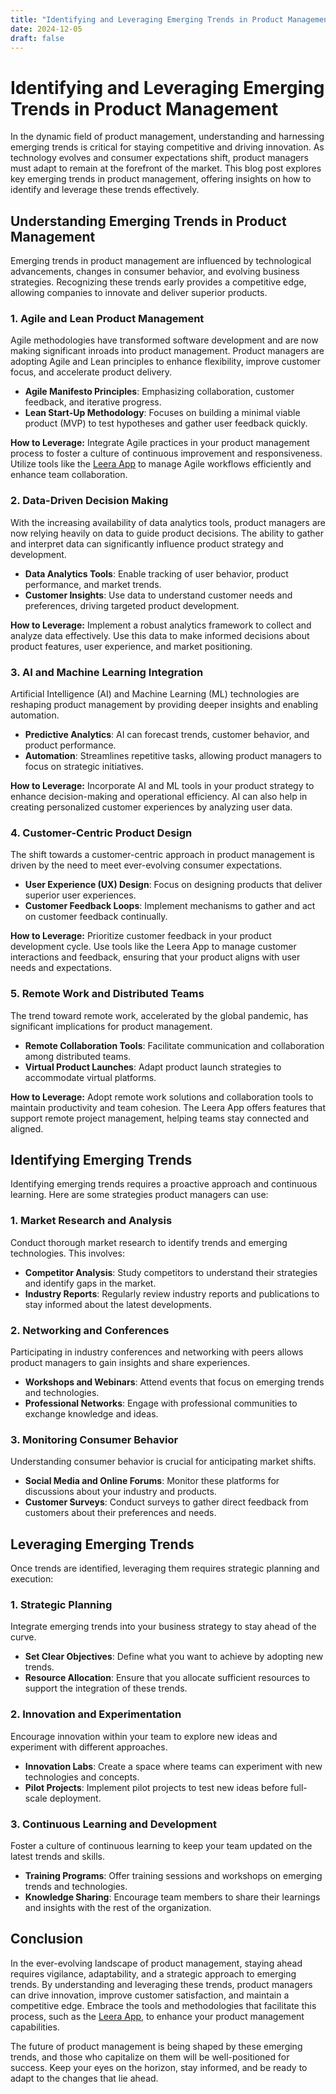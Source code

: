 ```yaml
---
title: "Identifying and Leveraging Emerging Trends in Product Management"
date: 2024-12-05
draft: false
---
```

# Identifying and Leveraging Emerging Trends in Product Management

In the dynamic field of product management, understanding and harnessing emerging trends is critical for staying competitive and driving innovation. As technology evolves and consumer expectations shift, product managers must adapt to remain at the forefront of the market. This blog post explores key emerging trends in product management, offering insights on how to identify and leverage these trends effectively.

## Understanding Emerging Trends in Product Management

Emerging trends in product management are influenced by technological advancements, changes in consumer behavior, and evolving business strategies. Recognizing these trends early provides a competitive edge, allowing companies to innovate and deliver superior products.

### 1. Agile and Lean Product Management

Agile methodologies have transformed software development and are now making significant inroads into product management. Product managers are adopting Agile and Lean principles to enhance flexibility, improve customer focus, and accelerate product delivery.

- **Agile Manifesto Principles**: Emphasizing collaboration, customer feedback, and iterative progress.
- **Lean Start-Up Methodology**: Focuses on building a minimal viable product (MVP) to test hypotheses and gather user feedback quickly.

**How to Leverage:** Integrate Agile practices in your product management process to foster a culture of continuous improvement and responsiveness. Utilize tools like the [Leera App](https://leera.app) to manage Agile workflows efficiently and enhance team collaboration.

### 2. Data-Driven Decision Making

With the increasing availability of data analytics tools, product managers are now relying heavily on data to guide product decisions. The ability to gather and interpret data can significantly influence product strategy and development.

- **Data Analytics Tools**: Enable tracking of user behavior, product performance, and market trends.
- **Customer Insights**: Use data to understand customer needs and preferences, driving targeted product development.

**How to Leverage:** Implement a robust analytics framework to collect and analyze data effectively. Use this data to make informed decisions about product features, user experience, and market positioning.

### 3. AI and Machine Learning Integration

Artificial Intelligence (AI) and Machine Learning (ML) technologies are reshaping product management by providing deeper insights and enabling automation.

- **Predictive Analytics**: AI can forecast trends, customer behavior, and product performance.
- **Automation**: Streamlines repetitive tasks, allowing product managers to focus on strategic initiatives.

**How to Leverage:** Incorporate AI and ML tools in your product strategy to enhance decision-making and operational efficiency. AI can also help in creating personalized customer experiences by analyzing user data.

### 4. Customer-Centric Product Design

The shift towards a customer-centric approach in product management is driven by the need to meet ever-evolving consumer expectations.

- **User Experience (UX) Design**: Focus on designing products that deliver superior user experiences.
- **Customer Feedback Loops**: Implement mechanisms to gather and act on customer feedback continually.

**How to Leverage:** Prioritize customer feedback in your product development cycle. Use tools like the Leera App to manage customer interactions and feedback, ensuring that your product aligns with user needs and expectations.

### 5. Remote Work and Distributed Teams

The trend toward remote work, accelerated by the global pandemic, has significant implications for product management.

- **Remote Collaboration Tools**: Facilitate communication and collaboration among distributed teams.
- **Virtual Product Launches**: Adapt product launch strategies to accommodate virtual platforms.

**How to Leverage:** Adopt remote work solutions and collaboration tools to maintain productivity and team cohesion. The Leera App offers features that support remote project management, helping teams stay connected and aligned.

## Identifying Emerging Trends

Identifying emerging trends requires a proactive approach and continuous learning. Here are some strategies product managers can use:

### 1. Market Research and Analysis

Conduct thorough market research to identify trends and emerging technologies. This involves:
- **Competitor Analysis**: Study competitors to understand their strategies and identify gaps in the market.
- **Industry Reports**: Regularly review industry reports and publications to stay informed about the latest developments.

### 2. Networking and Conferences

Participating in industry conferences and networking with peers allows product managers to gain insights and share experiences.

- **Workshops and Webinars**: Attend events that focus on emerging trends and technologies.
- **Professional Networks**: Engage with professional communities to exchange knowledge and ideas.

### 3. Monitoring Consumer Behavior

Understanding consumer behavior is crucial for anticipating market shifts.

- **Social Media and Online Forums**: Monitor these platforms for discussions about your industry and products.
- **Customer Surveys**: Conduct surveys to gather direct feedback from customers about their preferences and needs.

## Leveraging Emerging Trends

Once trends are identified, leveraging them requires strategic planning and execution:

### 1. Strategic Planning

Integrate emerging trends into your business strategy to stay ahead of the curve.

- **Set Clear Objectives**: Define what you want to achieve by adopting new trends.
- **Resource Allocation**: Ensure that you allocate sufficient resources to support the integration of these trends.

### 2. Innovation and Experimentation

Encourage innovation within your team to explore new ideas and experiment with different approaches.

- **Innovation Labs**: Create a space where teams can experiment with new technologies and concepts.
- **Pilot Projects**: Implement pilot projects to test new ideas before full-scale deployment.

### 3. Continuous Learning and Development

Foster a culture of continuous learning to keep your team updated on the latest trends and skills.

- **Training Programs**: Offer training sessions and workshops on emerging trends and technologies.
- **Knowledge Sharing**: Encourage team members to share their learnings and insights with the rest of the organization.

## Conclusion

In the ever-evolving landscape of product management, staying ahead requires vigilance, adaptability, and a strategic approach to emerging trends. By understanding and leveraging these trends, product managers can drive innovation, improve customer satisfaction, and maintain a competitive edge. Embrace the tools and methodologies that facilitate this process, such as the [Leera App](https://leera.app), to enhance your product management capabilities.

The future of product management is being shaped by these emerging trends, and those who capitalize on them will be well-positioned for success. Keep your eyes on the horizon, stay informed, and be ready to adapt to the changes that lie ahead.